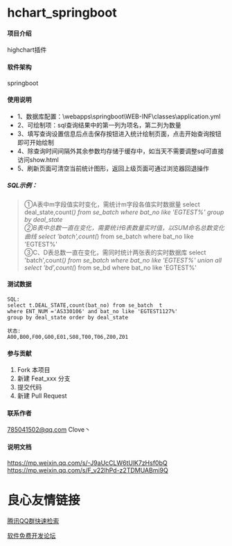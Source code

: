 # hchart_springboot

#### 项目介绍
highchart插件  

#### 软件架构
springboot

#### 使用说明

- 1、数据库配置：\webapps\springboot\WEB-INF\classes\application.yml 
- 2、可绘制项：sql查询结果中的第一列为项名，第二列为数量 
- 3、填写查询设置信息后点击保存按钮进入统计绘制页面，点击开始查询按钮即可开始绘制 
- 4、除查询时间间隔外其余参数均存储于缓存中，如当天不需要调整sql可直接访问show.html 
- 5、刷新页面可清空当前统计图形，返回上级页面可通过浏览器回退操作
##### SQL示例：
> ①A表中m字段值实时变化，需统计m字段各值实时数据量 
select deal_state,count(*) from se_batch where bat_no like 'EGTEST%' group by deal_state  
②B表中总数一直在变化，需要统计B表数量实时值，以SUM命名总数变化曲线 
select 'batch',count(*) from se_batch where bat_no like 'EGTEST%'  
③C、D表总数一直在变化，需同时统计两张表的实时数据库 
select 'batch',count(*) from se_batch where bat_no like 'EGTEST%' union all select 'bd',count(*) from se_bd where bat_no like 'EGTEST%'

#### 测试数据
```
SQL:
select t.DEAL_STATE,count(bat_no) from se_batch  t 
where ENT_NUM ='AS330106' and bat_no like 'EGTEST1127%' 
group by deal_state order by deal_state

状态:
A00,B00,F00,G00,E01,S08,T00,T06,Z00,Z01
```
#### 参与贡献

1. Fork 本项目
2. 新建 Feat_xxx 分支
3. 提交代码
4. 新建 Pull Request

#### 联系作者
785041502@qq.com
Clove丶
     
#### 说明文档
https://mp.weixin.qq.com/s/-J9aUcCLW6tUlK7zHsf0bQ 
https://mp.weixin.qq.com/s/F_v22lhPd-z2TDMUABmi9Q

 # 良心友情链接

[腾讯QQ群快速检索](http://u.720life.cn/s/8cf73f7c)

[软件免费开发论坛](http://u.720life.cn/s/bbb01dc0)